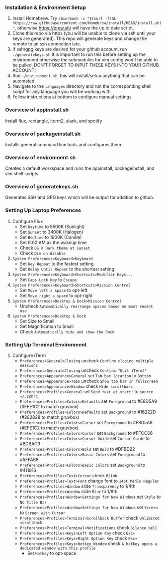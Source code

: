 ### Installation & Environment Setup ###
1. Install Homebrew. Try `/bin/bash -c "$(curl -fsSL https://raw.githubusercontent.com/Homebrew/install/HEAD/install.sh)"`,
   otherwise https://brew.sh/ will have the up to date script.
2. Clone this repo via https (you will be unable to clone via ssh until your
   keys are generated). This repo will generate keys and change the remote
   to an ssh connection late.
3. If ssh/gpg keys are desired for your github account, run `./generatekeys.sh`
   It is important to run this before setting up the environment otherwise the
   submodules for vim config won't be able to be pulled. DON'T FORGET TO INPUT
   THESE KEYS INTO YOUR GITHUB ACCOUNT!
4. Run `./environment.sh`, this will install/setup anything that can be automated
5. Navigate to the `languages` directory and run the corresponding shell script for
   any language you will be working with
6. Follow instructions at bottom to configure manual settings

### Overview of appinstall.sh ###
Install flux, rectangle, iterm2, slack, and spotify

### Overview of packageinstall.sh ###
Installs general command line tools and configures them

### Overview of environment.sh ###
Creates a default workspace and runs the appinstall, packageinstall, and vim shell scripts

### Overview of generatekeys.sh ###
Generates SSH and GPG keys which will be output for addition to github.

### Setting Up Laptop Preferences ###
1. Configure Flux
   - Set `Daytime` to 5500K (Sunlight)
   - Set `Sunset` to 3400K (Halogen)
   - Set `Bedtime` to 1900K (Candle)
   - Set 6:00 AM as the wakeup time
   - Check `OS X Dark theme at sunset`
   - Check `Dim on disable`
2. `System Preferences>Keyboard>Keyboard`
   - Set `Key Repeat` to the fastest setting
   - Set `Delay Until Repeat` to the shortest setting
3. `System Preferences>Keyboard>Shortcuts>Modifier Keys...`
   - Set `Caps Lock Key` to `Escape`
4. `System Preferences>Keyboard>Shortcuts>Mission Control`
   - Set `Move left a space` to opt-left
   - Set `Move right a space` to opt-right
5. `System Preferences>Desktop & Dock>Mission Control`
   - Uncheck `Automatically rearrange spaces based on most recent use`
6. `System Preferences>Desktop & Dock`
   - Set Size to Small
   - Set Magnification to Small
   - Check `Automatically hide and show the Dock`

### Setting Up Terminal Environment ###
1. Configure iTerm
   - `Preferences>General>Closing` uncheck `Confirm closing multiple sessions`
   - `Preferences>General>Closing` uncheck `Confirm "Quit iTerm2"`
   - `Preferences>Appearance>General` set `Tab bar location` to `Bottom`
   - `Preferences>Appearance>Tabs` uncheck `Show tab bar in fullscreen`
   - `Preferences>Appearance>Window` check `Hide scrollbars`
   - `Preferences>Profiles>General` set `Send text at start:` to `source ~/.zshrc`
   - `Preferences>Profiles>Colors>Defaults` set `Foreground` to #E8D5A9 (#EFE1C2 to match gruvbox)
   - `Preferences>Profiles>Colors>Defaults` set `Background` to #16222D (#282828 to match gruvbox)
   - `Preferences>Profiles>Colors>Cursor` set `Foreground` to #E8D5A9 (#EFE1C2 to match gruvbox)
   - `Preferences>Profiles>Colors>Cursor` set `Background` to #FFCC66
   - `Preferences>Profiles>Colors>Cursor Guide` set `Cursor Guide` to #8DBAC9
   - `Preferences>Profiles>Colors>Bold` set `Bold` to #DFBD22
   - `Preferences>Profiles>Colors>Basic Colors` set `Foreground` to #5FFA68
   - `Preferences>Profiles>Colors>Basic Colors` set `Background` to #411916
   - `Preferences>Profiles>Text>Cursor` check `Blink`
   - `Preferences>Profiles>Text>Font` change font to `14pt Menlo Regular`
   - `Preferences>Profiles>Window` slide `Transparency` to 1/4th
   - `Preferences>Profiles>Window` slide `Blur` to 1/8th
   - `Preferences>Profiles>Window>Settings for New Windows` set `Style` to `No Title Bar`
   - `Preferences>Profiles>Window>Settings for New Windows` set `Screen` to `Screen with Cursor`
   - `Preferences>Profiles>Terminal>Scrollback Buffer` check `Unlimited scrollback`
   - `Preferences>Profiles>Terminal>Notifications` check `Silence bell`
   - `Preferences>Profiles>Keys>Left Option Key` check `Esc+`
   - `Preferences>Profiles>Keys>Right Option Key` check `Esc+`
   - `Preferences>Profiles>Keys>Hotkey Window` check `A hotkey opens a dedicated window with this profile`
     - Set `Hotkey` to opt-space
